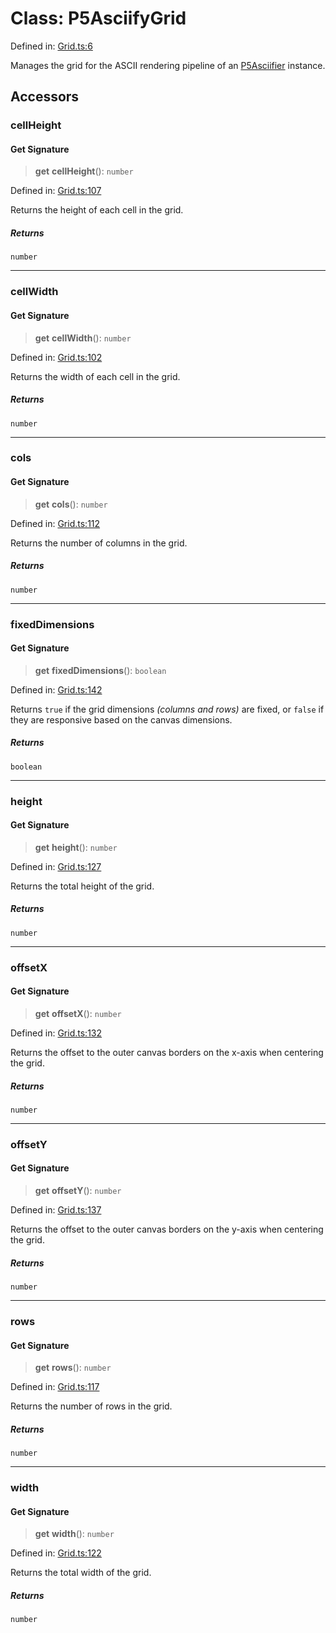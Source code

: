 # Class: P5AsciifyGrid

Defined in: [Grid.ts:6](https://github.com/humanbydefinition/p5.asciify/blob/1b0e0230844dd061e84f34cd89b50b829d9275de/src/lib/Grid.ts#L6)

Manages the grid for the ASCII rendering pipeline of an [P5Asciifier](P5Asciifier.md) instance.

## Accessors

### cellHeight

#### Get Signature

> **get** **cellHeight**(): `number`

Defined in: [Grid.ts:107](https://github.com/humanbydefinition/p5.asciify/blob/1b0e0230844dd061e84f34cd89b50b829d9275de/src/lib/Grid.ts#L107)

Returns the height of each cell in the grid.

##### Returns

`number`

---

### cellWidth

#### Get Signature

> **get** **cellWidth**(): `number`

Defined in: [Grid.ts:102](https://github.com/humanbydefinition/p5.asciify/blob/1b0e0230844dd061e84f34cd89b50b829d9275de/src/lib/Grid.ts#L102)

Returns the width of each cell in the grid.

##### Returns

`number`

---

### cols

#### Get Signature

> **get** **cols**(): `number`

Defined in: [Grid.ts:112](https://github.com/humanbydefinition/p5.asciify/blob/1b0e0230844dd061e84f34cd89b50b829d9275de/src/lib/Grid.ts#L112)

Returns the number of columns in the grid.

##### Returns

`number`

---

### fixedDimensions

#### Get Signature

> **get** **fixedDimensions**(): `boolean`

Defined in: [Grid.ts:142](https://github.com/humanbydefinition/p5.asciify/blob/1b0e0230844dd061e84f34cd89b50b829d9275de/src/lib/Grid.ts#L142)

Returns `true` if the grid dimensions _(columns and rows)_ are fixed, or `false` if they are responsive based on the canvas dimensions.

##### Returns

`boolean`

---

### height

#### Get Signature

> **get** **height**(): `number`

Defined in: [Grid.ts:127](https://github.com/humanbydefinition/p5.asciify/blob/1b0e0230844dd061e84f34cd89b50b829d9275de/src/lib/Grid.ts#L127)

Returns the total height of the grid.

##### Returns

`number`

---

### offsetX

#### Get Signature

> **get** **offsetX**(): `number`

Defined in: [Grid.ts:132](https://github.com/humanbydefinition/p5.asciify/blob/1b0e0230844dd061e84f34cd89b50b829d9275de/src/lib/Grid.ts#L132)

Returns the offset to the outer canvas borders on the x-axis when centering the grid.

##### Returns

`number`

---

### offsetY

#### Get Signature

> **get** **offsetY**(): `number`

Defined in: [Grid.ts:137](https://github.com/humanbydefinition/p5.asciify/blob/1b0e0230844dd061e84f34cd89b50b829d9275de/src/lib/Grid.ts#L137)

Returns the offset to the outer canvas borders on the y-axis when centering the grid.

##### Returns

`number`

---

### rows

#### Get Signature

> **get** **rows**(): `number`

Defined in: [Grid.ts:117](https://github.com/humanbydefinition/p5.asciify/blob/1b0e0230844dd061e84f34cd89b50b829d9275de/src/lib/Grid.ts#L117)

Returns the number of rows in the grid.

##### Returns

`number`

---

### width

#### Get Signature

> **get** **width**(): `number`

Defined in: [Grid.ts:122](https://github.com/humanbydefinition/p5.asciify/blob/1b0e0230844dd061e84f34cd89b50b829d9275de/src/lib/Grid.ts#L122)

Returns the total width of the grid.

##### Returns

`number`
